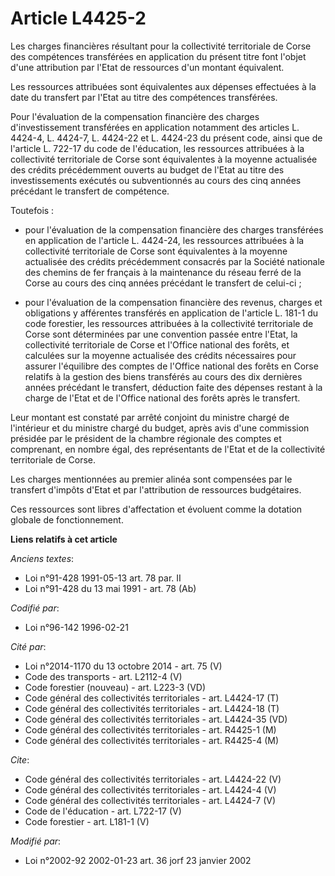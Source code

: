 # Article L4425-2

Les charges financières résultant pour la collectivité territoriale de Corse des compétences transférées en application du
présent titre font l'objet d'une attribution par l'Etat de ressources d'un montant équivalent. 

Les ressources attribuées sont équivalentes aux dépenses effectuées à la date du transfert par l'Etat au titre des
compétences transférées. 

Pour l'évaluation de la compensation financière des charges d'investissement transférées en application notamment des
articles L. 4424-4, L. 4424-7, L. 4424-22 et L. 4424-23 du présent code, ainsi que de l'article L. 722-17 du code de
l'éducation, les ressources attribuées à la collectivité territoriale de Corse sont équivalentes à la moyenne actualisée des
crédits précédemment ouverts au budget de l'Etat au titre des investissements exécutés ou subventionnés au cours des cinq
années précédant le transfert de compétence. 

Toutefois :

- pour l'évaluation de la compensation financière des charges transférées en application de l'article L. 4424-24, les
ressources attribuées à la collectivité territoriale de Corse sont équivalentes à la moyenne actualisée des crédits
précédemment consacrés par la Société nationale des chemins de fer français à la maintenance du réseau ferré de la Corse au
cours des cinq années précédant le transfert de celui-ci ;

- pour l'évaluation de la compensation financière des revenus, charges et obligations y afférentes transférés en application
de l'article L. 181-1 du code forestier, les ressources attribuées à la collectivité territoriale de Corse sont déterminées
par une convention passée entre l'Etat, la collectivité territoriale de Corse et l'Office national des forêts, et calculées
sur la moyenne actualisée des crédits nécessaires pour assurer l'équilibre des comptes de l'Office national des forêts en
Corse relatifs à la gestion des biens transférés au cours des dix dernières années précédant le transfert, déduction faite
des dépenses restant à la charge de l'Etat et de l'Office national des forêts après le transfert. 

Leur montant est constaté par arrêté conjoint du ministre chargé de l'intérieur et du ministre chargé du budget, après avis
d'une commission présidée par le président de la chambre régionale des comptes et comprenant, en nombre égal, des
représentants de l'Etat et de la collectivité territoriale de Corse. 

Les charges mentionnées au premier alinéa sont compensées par le transfert d'impôts d'Etat et par l'attribution de ressources
budgétaires. 

Ces ressources sont libres d'affectation et évoluent comme la dotation globale de fonctionnement.

**Liens relatifs à cet article**

_Anciens textes_:

  - Loi n°91-428 1991-05-13 art. 78 par. II
  - Loi n°91-428 du 13 mai 1991 - art. 78 (Ab)

_Codifié par_:

  - Loi n°96-142 1996-02-21

_Cité par_:

  - Loi n°2014-1170 du 13 octobre 2014 - art. 75 (V)
  - Code des transports - art. L2112-4 (V)
  - Code forestier (nouveau) - art. L223-3 (VD)
  - Code général des collectivités territoriales - art. L4424-17 (T)
  - Code général des collectivités territoriales - art. L4424-18 (T)
  - Code général des collectivités territoriales - art. L4424-35 (VD)
  - Code général des collectivités territoriales - art. R4425-1 (M)
  - Code général des collectivités territoriales - art. R4425-4 (M)

_Cite_:

  - Code général des collectivités territoriales - art. L4424-22 (V)
  - Code général des collectivités territoriales - art. L4424-4 (V)
  - Code général des collectivités territoriales - art. L4424-7 (V)
  - Code de l'éducation - art. L722-17 (V)
  - Code forestier - art. L181-1 (V)

_Modifié par_:

  - Loi n°2002-92 2002-01-23 art. 36 jorf 23 janvier 2002
